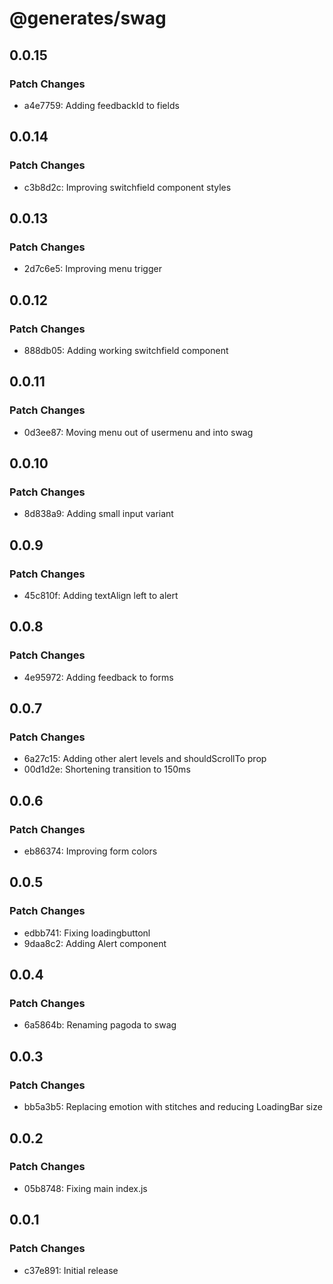 # @generates/swag

## 0.0.15

### Patch Changes

- a4e7759: Adding feedbackId to fields

## 0.0.14

### Patch Changes

- c3b8d2c: Improving switchfield component styles

## 0.0.13

### Patch Changes

- 2d7c6e5: Improving menu trigger

## 0.0.12

### Patch Changes

- 888db05: Adding working switchfield component

## 0.0.11

### Patch Changes

- 0d3ee87: Moving menu out of usermenu and into swag

## 0.0.10

### Patch Changes

- 8d838a9: Adding small input variant

## 0.0.9

### Patch Changes

- 45c810f: Adding textAlign left to alert

## 0.0.8

### Patch Changes

- 4e95972: Adding feedback to forms

## 0.0.7

### Patch Changes

- 6a27c15: Adding other alert levels and shouldScrollTo prop
- 00d1d2e: Shortening transition to 150ms

## 0.0.6

### Patch Changes

- eb86374: Improving form colors

## 0.0.5

### Patch Changes

- edbb741: Fixing loadingbuttonl
- 9daa8c2: Adding Alert component

## 0.0.4

### Patch Changes

- 6a5864b: Renaming pagoda to swag

## 0.0.3

### Patch Changes

- bb5a3b5: Replacing emotion with stitches and reducing LoadingBar size

## 0.0.2

### Patch Changes

- 05b8748: Fixing main index.js

## 0.0.1

### Patch Changes

- c37e891: Initial release
